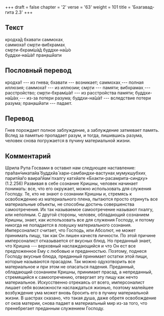 +++
draft = false
chapter = '2'
verse = '63'
weight = 101
title = 'Бхагавад-гита 2.3'
+++
## Текст

кродха̄д бхавати саммохах̣  
саммоха̄т смр̣ти-вибхрамах̣  
смр̣ти-бхрам̇ш́а̄д буддхи-на̄ш́о  
буддхи-на̄ш́а̄т пран̣аш́йати

## Пословный перевод

кродха̄т --- из гнева; бхавати --- возникает; саммохах̣ --- полная
иллюзия; саммоха̄т --- из иллюзии; смр̣ти --- памяти; вибхрамах̣ ---
расстройство; смр̣ти-бхрам̇ш́а̄т --- из расстройства памяти; буддхи-на̄ш́ах̣
--- из-за потери разума; буддхи-на̄ш́а̄т --- вследствие потери разума;
пран̣аш́йати --- падает.

## Перевод

Гнев порождает полное заблуждение, а заблуждение затмевает память. Вслед
за памятью пропадает разум, и тогда, лишившись разума, человек снова
погружается в пучину материальной жизни.

## Комментарий

Шрила Рупа Госвами в оставил нам следующее наставление: пра̄пан̃чикатайа̄
буддхйа̄ хари-самбандхи-вастунах̣ мумукшубхих̣ паритйа̄го ваира̄гйам̇ пхалгу
катхйате «Бхакти-расамрита-синдху» (1.2.256) Развивая в себе сознание
Кришны, человек начинает понимать: все, что его окружает, можно
использовать для служения Господу. Те, кто не знают о сознании Кришны и,
стремясь к освобождению из материального плена, пытаются просто отринуть
все материальные объекты, не способны достичь совершенства
самоотречения. Их так называемое самоотречение называют пхалгу, или
неполным. С другой стороны, человек, обладающий сознанием Кришны, знает,
как использовать все для служения Господу, и потому никогда не
попадается в ловушку материального сознания. Имперсоналист считает, что
Господь, или Абсолют, не может принимать пищу, так как Он лишен качеств
личности. По этой причине имперсоналист отказывается от вкусных блюд. Но
преданный знает, что Кришна --- верховный наслаждающийся и что Он ест
все предложенное Ему с любовью и преданностью. Поэтому, поднеся Господу
вкусные блюда, преданный принимает остатки этой пищи, которые называются
прасадом. Так можно одухотворить все материальное и при этом не
опасаться падения. Преданный, обладающий сознанием Кришны, принимает
прасад, а непреданный, стремящийся к самоотречению, отвергает эту пищу
как нечто материальное. Искусственно отрекаясь от всего, имперсоналист
лишает себя возможности наслаждаться жизнью, поэтому малейшее
возбуждение ума может вновь бросить его в пучину материальной жизни. В
шастрах сказано, что такая душа, даже обретя освобождение от оков
материи, снова падает в материальный мир из-за того, что пренебрегает
преданным служением Господу.
